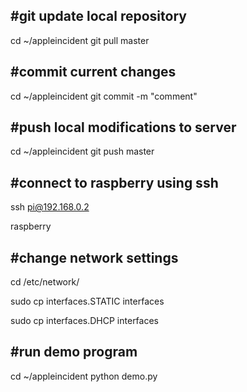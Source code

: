 #git update local repository
-------------
cd ~/appleincident
git pull master

#commit current changes
-------------
cd ~/appleincident
git commit -m "comment"

#push local modifications to server
-------------
cd ~/appleincident
git push master


#connect to raspberry using ssh
-------------
ssh pi@192.168.0.2

raspberry


#change network settings
-------------
cd /etc/network/

sudo cp interfaces.STATIC interfaces

sudo cp interfaces.DHCP interfaces


#run demo program
-------------
cd ~/appleincident
python demo.py
